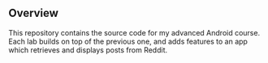 Overview
----------
This repository contains the source code for my advanced Android course.  Each lab builds on top of the previous one, and adds features to an app which retrieves and displays posts from Reddit.